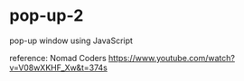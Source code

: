 # pop-up-2

pop-up window using JavaScript

reference: Nomad Coders
https://www.youtube.com/watch?v=V08wXKHF_Xw&t=374s
